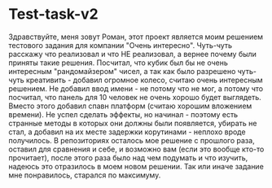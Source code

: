 # Test-task-v2

Здравствуйте, меня зовут Роман, этот проект является моим решением тестового задания для компании "Очень интересно". Чуть-чуть расскажу что реализовал 
и что НЕ реализовал, а вернее почему были приняты такие решения. Посчитал, что кубик был бы не очень интересным "рандомайзером" чисел, а так как было разрешено чуть-чуть 
креативить - добавил огромное колесо, считаю очень интересным решением. Не добавил ввод имени - не потому что не мог, а потому что посчитал, что панель для 10 человек не 
очень хорошо будет выглядеть. Вместо этого добавил спавн платформ (считаю хорошим вложением времени). Не успел сделать эффекты, но начинал - поэтому есть странные 
методы в которых они должны были появляется, убирать не стал, а добавил на их месте задержки корутинами - неплохо вроде получилось. В репозиториях осталось мое решение 
с прошлого раза, оставил для сравнения и себе,  и возможно вам (если это вообще кто-то прочитает), после этого раза было над чем подумать и что изучить, 
надеюсь это отразилось в моем новом решении. Так или иначе задание мне понравилось, старался по максимуму.
